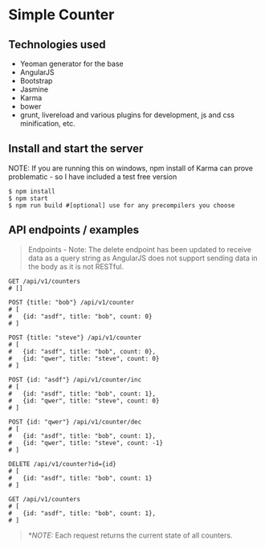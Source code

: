 # Simple Counter


## Technologies used
- Yeoman generator for the base
- AngularJS
- Bootstrap
- Jasmine
- Karma
- bower
- grunt, livereload and various plugins for development, js and css minification, etc.


## Install and start the server
NOTE: If you are running this on windows, npm install of Karma can prove problematic - so I have included a test free version
```
$ npm install
$ npm start
$ npm run build #[optional] use for any precompilers you choose
```

## API endpoints / examples

> Endpoints - Note: The delete endpoint has been updated to receive data as a query string as AngularJS
> does not support sending data in the body as it is not RESTful.

```
GET /api/v1/counters
# []

POST {title: "bob"} /api/v1/counter
# [
#   {id: "asdf", title: "bob", count: 0}
# ]

POST {title: "steve"} /api/v1/counter
# [
#   {id: "asdf", title: "bob", count: 0},
#   {id: "qwer", title: "steve", count: 0}
# ]

POST {id: "asdf"} /api/v1/counter/inc
# [
#   {id: "asdf", title: "bob", count: 1},
#   {id: "qwer", title: "steve", count: 0}
# ]

POST {id: "qwer"} /api/v1/counter/dec
# [
#   {id: "asdf", title: "bob", count: 1},
#   {id: "qwer", title: "steve", count: -1}
# ]

DELETE /api/v1/counter?id={id}
# [
#   {id: "asdf", title: "bob", count: 1}
# ]

GET /api/v1/counters
# [
#   {id: "asdf", title: "bob", count: 1},
# ]
```

> **NOTE:* Each request returns the current state of all counters.
